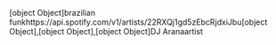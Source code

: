 [object Object]brazilian funkhttps://api.spotify.com/v1/artists/22RXQj1gd5zEbcRjdxiJbu[object Object],[object Object],[object Object]DJ Aranaartist